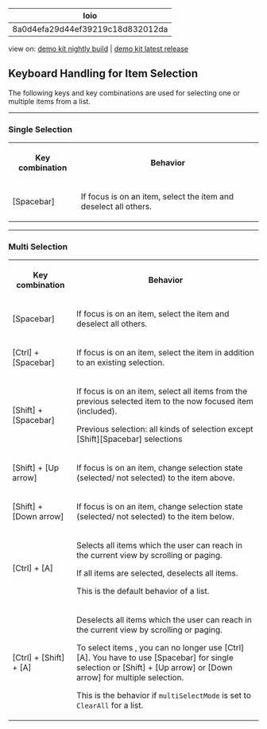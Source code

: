 <!-- loio8a0d4efa29d44ef39219c18d832012da -->

| loio |
| -----|
| 8a0d4efa29d44ef39219c18d832012da |

<div id="loio">

view on: [demo kit nightly build](https://openui5nightly.hana.ondemand.com/#/topic/8a0d4efa29d44ef39219c18d832012da) | [demo kit latest release](https://openui5.hana.ondemand.com/#/topic/8a0d4efa29d44ef39219c18d832012da)</div>

## Keyboard Handling for Item Selection

The following keys and key combinations are used for selecting one or multiple items from a list.

***

### Single Selection


<table>
<tr>
<th>

Key combination



</th>
<th>

Behavior



</th>
</tr>
<tr>
<td>

[Spacebar\]



</td>
<td>

If focus is on an item, select the item and deselect all others.



</td>
</tr>
</table>

***

### Multi Selection


<table>
<tr>
<th>

Key combination



</th>
<th>

Behavior



</th>
</tr>
<tr>
<td>

[Spacebar\]



</td>
<td>

If focus is on an item, select the item and deselect all others.



</td>
</tr>
<tr>
<td>

 [Ctrl\] + [Spacebar\] 



</td>
<td>

If focus is on an item, select the item in addition to an existing selection.



</td>
</tr>
<tr>
<td>

 [Shift\] + [Spacebar\] 



</td>
<td>

If focus is on an item, select all items from the previous selected item to the now focused item \(included\).

Previous selection: all kinds of selection except [Shift\][Spacebar\] selections



</td>
</tr>
<tr>
<td>

 [Shift\] + [Up arrow\] 



</td>
<td>

If focus is on an item, change selection state \(selected/ not selected\) to the item above.



</td>
</tr>
<tr>
<td>

 [Shift\] + [Down arrow\] 



</td>
<td>

If focus is on an item, change selection state \(selected/ not selected\) to the item below.



</td>
</tr>
<tr>
<td>

 [Ctrl\] + [A\] 



</td>
<td>

Selects all items which the user can reach in the current view by scrolling or paging.

If all items are selected, deselects all items.

This is the default behavior of a list.



</td>
</tr>
<tr>
<td>

 [Ctrl\] + [Shift\] + [A\] 



</td>
<td>

Deselects all items which the user can reach in the current view by scrolling or paging.

To select items , you can no longer use [Ctrl\][A\]. You have to use [Spacebar\] for single selection or  [Shift\] + [Up arrow\]  or [Down arrow\] for multiple selection.

This is the behavior if `multiSelectMode` is set to `ClearAll` for a list.



</td>
</tr>
</table>

